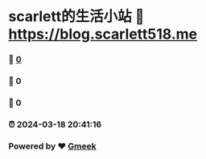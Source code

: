 # scarlett的生活小站 :link: https://blog.scarlett518.me 
### :page_facing_up: [0](https://blog.scarlett518.me/tag.html) 
### :speech_balloon: 0 
### :hibiscus: 0 
### :alarm_clock: 2024-03-18 20:41:16 
### Powered by :heart: [Gmeek](https://github.com/Meekdai/Gmeek)
